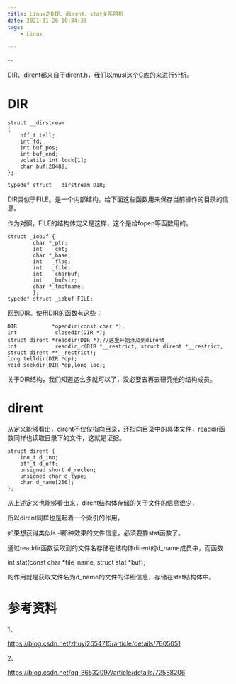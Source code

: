 ```yaml
---
title: Linux之DIR、dirent、stat关系辨析
date: 2021-11-26 10:34:33
tags:
	- Linux

---
```


--

DIR、dirent都来自于dirent.h，我们以musl这个C库的来进行分析。

# DIR

```
struct __dirstream
{
	off_t tell;
	int fd;
	int buf_pos;
	int buf_end;
	volatile int lock[1];
	char buf[2048];
};

typedef struct __dirstream DIR;
```

DIR类似于FILE。是一个内部结构，给下面这些函数用来保存当前操作的目录的信息。

作为对照，FILE的结构体定义是这样，这个是给fopen等函数用的。

```
struct _iobuf {  
        char *_ptr;  
        int   _cnt;  
        char *_base;  
        int   _flag;  
        int   _file;  
        int   _charbuf;  
        int   _bufsiz;  
        char *_tmpfname;  
        };  
typedef struct _iobuf FILE;  
```

回到DIR。使用DIR的函数有这些：

```
DIR           *opendir(const char *);
int            closedir(DIR *);
struct dirent *readdir(DIR *);//这里开始涉及到dirent
int            readdir_r(DIR *__restrict, struct dirent *__restrict, struct dirent **__restrict);
long telldir(DIR *dp);   
void seekdir(DIR *dp,long loc);  
```

关于DIR结构，我们知道这么多就可以了，没必要去再去研究他的结构成员。



# dirent

从定义能够看出，dirent不仅仅指向目录，还指向目录中的具体文件，readdir函数同样也读取目录下的文件，这就是证据。

```
struct dirent {
	ino_t d_ino;
	off_t d_off;
	unsigned short d_reclen;
	unsigned char d_type;
	char d_name[256];
};
```

从上述定义也能够看出来，dirent结构体存储的关于文件的信息很少，

所以dirent同样也是起着一个索引的作用，

如果想获得类似ls -l那种效果的文件信息，必须要靠stat函数了。

通过readdir函数读取到的文件名存储在结构体dirent的d_name成员中，而函数

int stat(const char *file_name, struct stat *buf);

的作用就是获取文件名为d_name的文件的详细信息，存储在stat结构体中。



# 参考资料

1、

https://blog.csdn.net/zhuyi2654715/article/details/7605051

2、

https://blog.csdn.net/qq_36532097/article/details/72588206